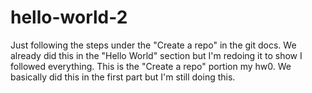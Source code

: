 # hello-world-2
Just following the steps under the "Create a repo" in the git docs. We already did this in the "Hello World" section but I'm redoing it to show I followed everything.
This is the "Create a repo" portion my hw0. We basically did this in the first part but I'm still doing this. 

